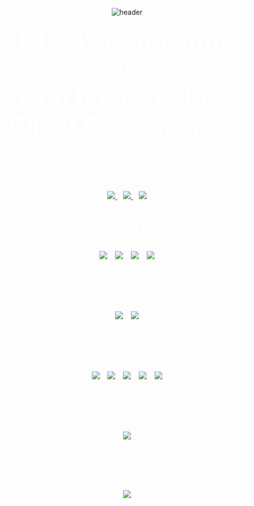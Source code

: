 <div align="center">

  
![header](https://capsule-render.vercel.app/api?type=waving&color=gradient&height=250&section=header&text=gdevhun&fontSize=90)
  <!-- Introduction Section -->
  <h1 align="center" style="font-family: 'Arial', sans-serif; color: #ffffff; font-size: 50px; margin-top: 20px;">Hi,👋 I'm Donghun, Won</br>who hopes to be a Client Developer.👨‍💻</h1>

  <!-- Social Links -->
  <h3 align="center" style="font-family: 'Arial', sans-serif; color: #ffffff; font-size: 25px;">📫 Social Media:</h3>
  <p align="center">
    <a href="https://blog.naver.com/donghun_o" target="_blank">
      <img src="https://img.shields.io/badge/BLOG-blue?style=for-the-badge&logo=blogger&logoColor=white" />
    </a> &nbsp;&nbsp;
    <a href="mailto:wjh9330@naver.com">
      <img src="https://img.shields.io/badge/EMAIL-orange?style=for-the-badge&logo=gmail&logoColor=white" />
    </a> &nbsp;&nbsp; 
    <a href="https://www.instagram.com/dawninghun/">
      <img src="https://img.shields.io/badge/INSTAGRAM-pink?style=for-the-badge&logo=instagram&logoColor=white" />
    </a>
  </p>

  <!-- Languages Section -->
  <h3 align="center" style="font-family: 'Arial', sans-serif; color: #ffffff; font-size: 25px;">📚 Programming Languages:</h3>
  <p align="center">
    <img src="https://img.shields.io/badge/python-3670A0?style=for-the-badge&logo=python&logoColor=ffdd54"/> &nbsp;&nbsp;
    <img src="https://img.shields.io/badge/c-%23239120.svg?style=for-the-badge&logo=c&logoColor=white"/> &nbsp;&nbsp;
    <img src="https://img.shields.io/badge/c++-%2300599C.svg?style=for-the-badge&logo=c%2B%2B&logoColor=white"/> &nbsp;&nbsp;
    <img src="https://img.shields.io/badge/C%23-0078d4?style=for-the-badge&logo=c-sharp&logoColor=white"/>
  </p>

  <!-- Engine Tech Stack Section -->
  <h3 align="center" style="font-family: 'Arial', sans-serif; color: #ffffff; font-size: 25px;">🎮 GameEngine Tech Stack:</h3>
<p align="center">
   <img src="https://img.shields.io/badge/Unity-20232a?style=for-the-badge&logo=unity&logoColor=white"/> &nbsp;&nbsp;
   <img src="https://img.shields.io/badge/unrealengine-%23313131.svg?style=for-the-badge&logo=unrealengine&logoColor=white&color=blue">
</p>

<!-- Communication and Collaboration Tools Section -->
<h3 align="center" style="font-family: 'Arial', sans-serif; color: #ffffff; font-size: 25px;">🛠️ Communication & Collaboration Tools:</h3>
<p align="center">
  <img src="https://img.shields.io/badge/Git-F05032?style=for-the-badge&logo=git&logoColor=white"/> &nbsp;&nbsp;
  <img src="https://img.shields.io/badge/Notion-000000?style=for-the-badge&logo=notion&logoColor=white&color=purple"/> &nbsp;&nbsp;
  <img src="https://img.shields.io/badge/Jira-0052CC?style=for-the-badge&logo=jira&logoColor=white"/> &nbsp;&nbsp;
  <img src="https://img.shields.io/badge/Fork-828282?style=for-the-badge&logo=git&logoColor=white&color=green"/> &nbsp;&nbsp;
  <img src="https://img.shields.io/badge/SourceTree-0052CC?style=for-the-badge&logo=sourcetree&logoColor=white"/>    
</p>

  <!-- BOJ Stats Section -->
  <h3 align="center" style="font-family: 'Arial', sans-serif; color: #ffffff; font-size: 25px;">📈 BOJ Stats:</h3>
  <p align="center">
    <a href="https://solved.ac/wjh9330">
      <img src="http://mazassumnida.wtf/api/v2/generate_badge?boj=wjh9330" />
    </a>
  </p>

  <!-- GitHub Stats Section -->
  <h3 align="center" style="font-family: 'Arial', sans-serif; color: #ffffff; font-size: 25px;">📊 GitHub Stats:</h3>
  <p align="center">
    <img src="https://github-readme-stats.vercel.app/api?username=gdevhun&show_icons=true&hide_title=true&count_private=true&theme=radical&hide=prs&border_radius=10&langs_count=10" />
  </p>

</div>
